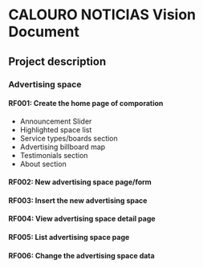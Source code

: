 # CALOURO NOTICIAS Vision Document

## Project description

### Advertising space

#### RF001: Create the home page of comporation
- Announcement Slider
- Highlighted space list
- Service types/boards section
- Advertising billboard map
- Testimonials section
- About section
#### RF002: New advertising space page/form

#### RF003: Insert the new advertising space

#### RF004: View advertising space  detail page

#### RF005: List advertising space page

#### RF006: Change the advertising space data
